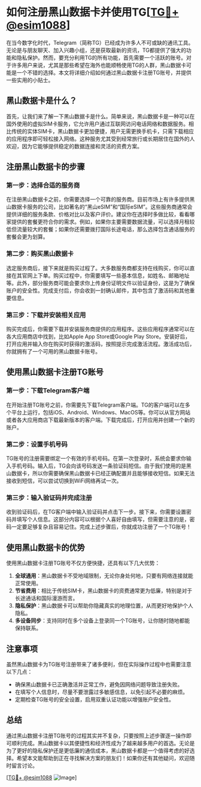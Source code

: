# 如何注册黑山数据卡并使用TG[[TG💪+ @esim1088](https://t.me/s/esim1088)]

在当今数字化时代，Telegram（简称TG）已经成为许多人不可或缺的通讯工具。无论是与朋友聊天、加入兴趣小组，还是获取最新的资讯，TG都提供了强大的功能和隐私保护。然而，要充分利用TG的所有功能，首先需要一个活跃的账号。对于许多用户来说，尤其是那些希望在海外也能顺畅使用TG的人群，黑山数据卡可能是一个不错的选择。本文将详细介绍如何通过黑山数据卡注册TG账号，并提供一些实用的小贴士。

## 黑山数据卡是什么？

首先，让我们来了解一下黑山数据卡是什么。简单来说，黑山数据卡是一种可以在国外使用的虚拟SIM卡服务，它允许用户通过互联网访问电话网络和数据服务。相比传统的实体SIM卡，黑山数据卡更加便捷，用户无需更换手机卡，只需下载相应的应用程序即可轻松接入网络。这种服务尤其受到经常旅行或长期居住在国外的人欢迎，因为它能够提供稳定的数据连接和灵活的资费方案。

## 注册黑山数据卡的步骤

### 第一步：选择合适的服务商

在注册黑山数据卡之前，你需要选择一个可靠的服务商。目前市场上有许多提供黑山数据卡服务的公司，比如著名的“黑山eSIM”和“国际eSIM”。这些服务商通常会提供详细的服务条款、价格对比以及客户评价。建议你在选择时多做比较，看看哪家提供的套餐更符合你的需求。例如，如果你主要需要数据流量，可以选择月租较低但流量较大的套餐；如果你还需要拨打国际长途电话，那么选择包含通话服务的套餐会更为划算。

### 第二步：购买黑山数据卡

选定服务商后，接下来就是购买过程了。大多数服务商都支持在线购买，你可以直接在其官网上下单。购买过程中，你需要填写一些基本信息，如姓名、邮箱地址等。此外，部分服务商可能会要求你上传身份证明文件以验证身份，这是为了确保账户的安全性。完成支付后，你会收到一封确认邮件，其中包含了激活码和其他重要信息。

### 第三步：下载并安装相关应用

购买完成后，你需要下载并安装服务商提供的应用程序。这些应用程序通常可以在各大应用商店中找到，比如Apple App Store或Google Play Store。安装好后，打开应用并输入你在购买时获得的激活码，按照提示完成激活流程。激活成功后，你就拥有了一个可用的黑山数据卡账号。

## 使用黑山数据卡注册TG账号

### 第一步：下载Telegram客户端

在开始注册TG账号之前，你需要先下载Telegram客户端。TG的客户端可以在多个平台上运行，包括iOS、Android、Windows、MacOS等。你可以从官方网站或者各大应用商店下载最新版本的客户端。下载完成后，打开应用并创建一个新的账户。

### 第二步：设置手机号码

TG账号的注册需要绑定一个有效的手机号码。在第一次登录时，系统会要求你输入手机号码。输入后，TG会向该号码发送一条验证码短信。由于我们使用的是黑山数据卡，所以你需要确保黑山数据卡已经正确配置并且能够接收短信。如果无法接收到短信，可以尝试切换到WiFi网络再试一次。

### 第三步：输入验证码并完成注册

收到验证码后，在TG客户端中输入验证码并点击下一步。接下来，你需要设置密码并填写个人信息。这部分内容可以根据个人喜好自由填写，但需要注意的是，密码一定要足够复杂且容易记住。完成上述步骤后，你就成功注册了一个TG账号！

## 使用黑山数据卡的优势

使用黑山数据卡注册TG账号不仅方便快捷，还具有以下几大优势：

1. **全球通用**：黑山数据卡不受地域限制，无论你身处何地，只要有网络连接就能正常使用。
2. **节省费用**：相比于传统SIM卡，黑山数据卡的资费通常更为低廉，特别是对于长途通话和国际漫游而言。
3. **隐私保护**：黑山数据卡可以帮助你隐藏真实的地理位置，从而更好地保护个人隐私。
4. **多设备同步**：支持同时在多个设备上登录同一个TG账号，让你随时随地都能保持联系。

## 注意事项

虽然黑山数据卡为TG账号注册带来了诸多便利，但在实际操作过程中也需要注意以下几点：

- 确保黑山数据卡已正确激活并正常工作，避免因网络问题导致注册失败。
- 在填写个人信息时，尽量不要泄露过多敏感信息，以免引起不必要的麻烦。
- 定期检查TG账号的安全设置，启用双重认证功能以增强账户安全性。

## 总结

通过黑山数据卡注册TG账号的过程其实并不复杂，只要按照上述步骤逐一操作即可顺利完成。黑山数据卡以其便捷性和经济性成为了越来越多用户的首选。无论是为了更好的隐私保护还是更低廉的通信成本，黑山数据卡都是一个值得考虑的好选择。希望本文能帮助到正在寻找解决方案的朋友们！如果你还有其他疑问，欢迎随时留言讨论。

[[TG💪+ @esim1088](https://t.me/s/esim1088) ![Image](https://i.postimg.cc/4NQfJmqS/Snipaste-2025-05-13-00-14-12.png)]